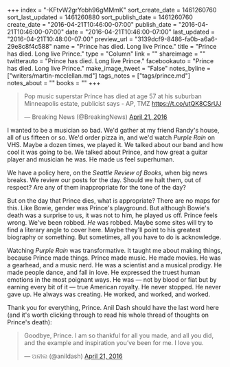 +++
index = "-KFtvW2grYobh96gMMmK"
sort_create_date = 1461260760
sort_last_updated = 1461260880
sort_publish_date = 1461260760
create_date = "2016-04-21T10:46:00-07:00"
publish_date = "2016-04-21T10:46:00-07:00"
date = "2016-04-21T10:46:00-07:00"
last_updated = "2016-04-21T10:48:00-07:00"
preview_url = "3139dcf9-8486-fa0b-a6a6-29e8c8f4c588"
name = "Prince has died. Long live Prince."
title = "Prince has died. Long live Prince."
type = "Column"
link = ""
shareimage = ""
twitterauto = "Prince has died. Long live Prince."
facebookauto = "Prince has died. Long live Prince."
make_image_tweet = "False"
notes_byline = ["writers/martin-mcclellan.md"]
tags_notes = ["tags/prince.md"]
notes_about = ""
books = ""
+++
<blockquote class="twitter-tweet" data-lang="en"><p lang="en" dir="ltr">Pop music superstar Prince has died at age 57 at his suburban Minneapolis estate, publicist says - AP, TMZ <a href="https://t.co/utQK8CSrUJ">https://t.co/utQK8CSrUJ</a></p>&mdash; Breaking News (@BreakingNews) <a href="https://twitter.com/BreakingNews/status/723197524627075072">April 21, 2016</a></blockquote>

I wanted to be a musician so bad. We'd gather at my friend Randy's house, all of us fifteen or so. We'd order pizza in, and we'd watch _Purple Rain_ on VHS. Maybe a dozen times, we played it. We talked about our band and how cool it was going to be. We talked about Prince, and how great a guitar player and musician he was. He made us feel superhuman.

We have a policy here, on the _Seattle Review of Books_, when big news breaks. We review our posts for the day. Should we halt them, out of respect? Are any of them inappropriate for the tone of the day?

But on the day that Prince dies, what is appropriate? There are no maps for this. Like Bowie, gender was Prince's playground. But although Bowie's death was a surprise to us, it was not to him, he played us off. Prince feels wrong. We've been robbed. _He_ was robbed. Maybe some sites will try to find a literary angle to cover here. Maybe they'll point to his greatest biography or something. But sometimes, all you have to do is acknowledge. 

Watching _Purple Rain_ was transformative. It taught me about making things, because Prince made things. Prince made music. He made movies. He was a gearhead, and a music nerd. He was a scientist and a musical prodigy. He made people dance, and fall in love. He expressed the truest human emotions in the most poignant ways. He was &mdash; not by blood or fiat but by earning every bit of it &mdash; true American royalty. He never stopped. He never gave up. He always was creating. He worked, and worked, and worked.

Thank you for everything, Prince. Anil Dash should have the last word here (and it's worth clicking through to read his whole thread of thoughts on Prince's death):

<blockquote class="twitter-tweet" data-lang="en"><p lang="en" dir="ltr">Goodbye, Prince. I am so thankful for all you made, and all you did, and the example and inspiration you’ve been for me. I love you.</p>&mdash; ଅନୀଲ (@anildash) <a href="https://twitter.com/anildash/status/723197136804954112">April 21, 2016</a></blockquote>